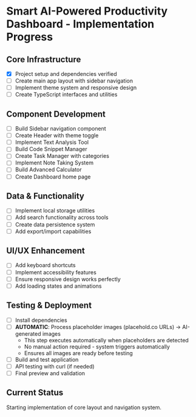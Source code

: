 # Smart AI-Powered Productivity Dashboard - Implementation Progress

## Core Infrastructure
- [x] Project setup and dependencies verified
- [ ] Create main app layout with sidebar navigation
- [ ] Implement theme system and responsive design
- [ ] Create TypeScript interfaces and utilities

## Component Development
- [ ] Build Sidebar navigation component
- [ ] Create Header with theme toggle
- [ ] Implement Text Analysis Tool
- [ ] Build Code Snippet Manager
- [ ] Create Task Manager with categories
- [ ] Implement Note Taking System
- [ ] Build Advanced Calculator
- [ ] Create Dashboard home page

## Data & Functionality
- [ ] Implement local storage utilities
- [ ] Add search functionality across tools
- [ ] Create data persistence system
- [ ] Add export/import capabilities

## UI/UX Enhancement
- [ ] Add keyboard shortcuts
- [ ] Implement accessibility features
- [ ] Ensure responsive design works perfectly
- [ ] Add loading states and animations

## Testing & Deployment
- [ ] Install dependencies
- [ ] **AUTOMATIC**: Process placeholder images (placehold.co URLs) → AI-generated images
  - This step executes automatically when placeholders are detected
  - No manual action required - system triggers automatically
  - Ensures all images are ready before testing
- [ ] Build and test application
- [ ] API testing with curl (if needed)
- [ ] Final preview and validation

## Current Status
Starting implementation of core layout and navigation system.